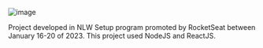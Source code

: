 ![image](https://user-images.githubusercontent.com/22304283/233804271-3785ed2f-7c17-4807-8b7b-1e65287f2312.png)

Project developed in NLW Setup program promoted by RocketSeat between January 16-20 of 2023.
This project used NodeJS and ReactJS.
